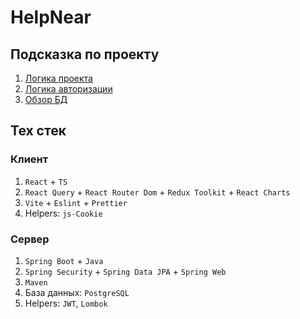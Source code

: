 # HelpNear

## Подсказка по проекту

1. [Логика проекта](./Logic.md)
2. [Логика авторизации](./Auth.md)
3. [Обзор БД](../DB.md)

## Тех стек

### Клиент

1) `React` + `TS`
2) `React Query` + `React Router Dom` + `Redux Toolkit` + `React Charts`
3) `Vite` + `Eslint` + `Prettier`
4) Helpers: `js-Cookie`

### Сервер

1) `Spring Boot` + `Java`
2) `Spring Security` + `Spring Data JPA` + `Spring Web`
3) `Maven`
4) База данных: `PostgreSQL`
5) Helpers: `JWT`, `Lombok`
